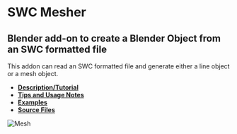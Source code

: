# SWC Mesher

## Blender add-on to create a Blender Object from an SWC formatted file

This addon can read an SWC formatted file and generate either a line object or a mesh object.

* **[Description/Tutorial](files/description)**
* **[Tips and Usage Notes](files/notes)**
* **[Examples](files/examples)**
* **[Source Files](files/source)**

![Mesh](files/images/P40-DEV360_mesh_center.png?raw=true "Meshed Neuron")
